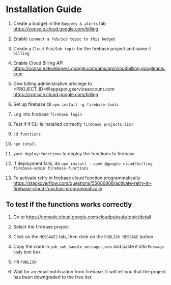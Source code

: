 # Installation Guide

1. Create a budget in the `Budgets & alerts` tab <https://console.cloud.google.com/billing>

1. Enable `Connect a Pub/Sub topic to this budget`

1. Create a `Cloud Pub/Sub topic` for the firebase project and name it `billing`

1. Enable Cloud Billing API <https://console.developers.google.com/apis/api/cloudbilling.googleapis.com>

1. Give billing administrative privilege to <PROJECT_ID>@appspot.gserviceaccount.com <https://console.cloud.google.com/billing>

1. Set up firebase cli `npm install -g firebase-tools`

1. Log into firebase `firebase login`

1. Test if if CLI is installed correctly `firebase projects:list`

1. `cd functions`

1. `npm intall`

1. `yarn deploy:functions` to deploy the functions to firebase

1. If deployment fails, do
   `npm install --save @google-cloud/billing firebase-admin firebase-functions`

1. To activate retry in firebase cloud function programmatically
   <https://stackoverflow.com/questions/55606808/activate-retry-in-firebase-cloud-function-programmatically>

## To test if the functions works correctly

1. Go to <https://console.cloud.google.com/cloudpubsub/topic/detail>

1. Select the firebase project

1. Click on the `MESSAGES` tab, then click on the `PUBLISH MESSAGE` button

1. Copy the code in `pub_sub_sample_message.json` and paste it into `Message body` text box

1. Hit `PUBLISH`

1. Wait for an email notification from firebase. It will tell you that the project has been downgraded to the free tier.
